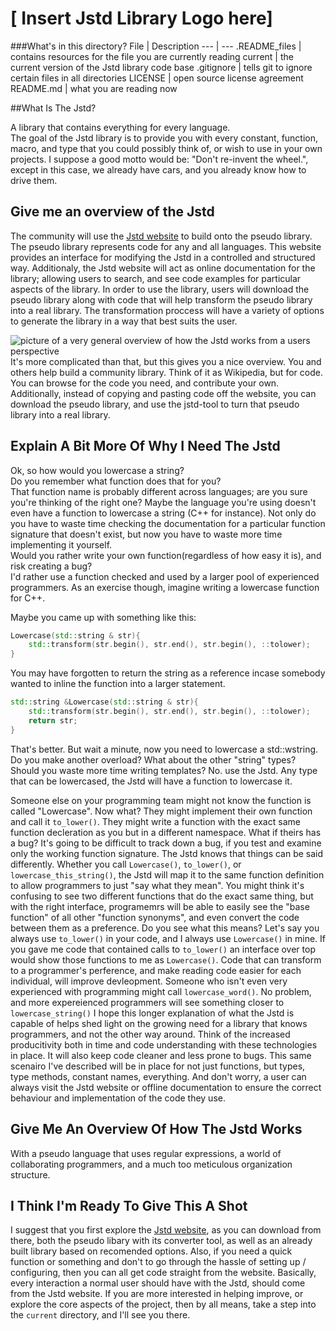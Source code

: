 [ Insert Jstd Library Logo here]
===

###What's in this directory?
 File | Description
--- | --- 
.README_files | contains resources for the file you are currently reading
current | the current version of the Jstd library code base
.gitignore | tells git to ignore certain files in all directories
LICENSE | open source license agreement
README.md | what you are reading now


##What Is The Jstd?

A library that contains everything for every language.  
The goal of the Jstd library is to provide you with every
constant, function, macro, and type that you could possibly think of, or wish to use
in your own projects. I suppose a good motto would be: "Don't re-invent the wheel.", except in this case, we already have cars, and you already know how to drive them.

## Give me an overview of the Jstd
The community will use the [Jstd website](http://jstdlib.com "Jstd website") to build onto the pseudo library.  The pseudo library represents code for any and all languages.  This website provides an interface for modifying the Jstd in a controlled and structured way.  Additionaly, the Jstd website will act as online documentation for the library; allowing users to search, and see code examples for particular aspects of the library.  In order to use the library, users will download the pseudo library along with code that will help transform the pseudo library into a real library.  The transformation proccess will have a variety of options to generate the library in a way that best suits the user.  

![picture of a very general overview of how the Jstd works from a users perspective](https://raw.github.com/Jstd/Jstd/master/.README_files/general_overview.png)   
It's more complicated than that, but this gives you a nice overview. You and others help build a community library.  Think of it as Wikipedia, but for code.  You can browse for the code you need, and contribute your own.  Additionally, instead of copying and pasting code off the website, you can download the pseudo library, and use the jstd-tool to turn that pseudo library into a real library.

## Explain A Bit More Of Why I Need The Jstd
Ok, so how would you lowercase a string?  
Do you remember what function does that for you?  
That function name is probably different across languages; are you sure you're thinking of the right one?
Maybe the language you're using doesn't even have a function to lowercase a string (C++ for instance).
Not only do you have to waste time checking the documentation for a particular function signature that doesn't exist, but now you have to waste more time implementing it yourself.  
Would you rather write your own function(regardless of how easy it is), and risk creating a bug?  
I'd rather use a function checked and used by a larger pool of experienced programmers.
As an exercise though, imagine writing a lowercase function for C++.  

Maybe you came up with something like this:  

```cpp
Lowercase(std::string & str){
	std::transform(str.begin(), str.end(), str.begin(), ::tolower);
}
```
You may have forgotten to return the string as a reference incase somebody wanted to inline the function into a larger statement.
```cpp
std::string &Lowercase(std::string & str){
	std::transform(str.begin(), str.end(), str.begin(), ::tolower);
	return str;
}
```
That's better.  But wait a minute, now you need to lowercase a std::wstring.  Do you make another overload?  What about the other "string" types?  Should you waste more time writing templates? No. use the Jstd.  Any type that can be lowercased, the Jstd will have a function to lowercase it.  

Someone else on your programming team might not know the function is called "Lowercase".  Now what?  They might implement their own function and call it `to_lower()`.  They might write a function with the exact same function decleration as you but in a different namespace.  What if theirs has a bug?  It's going to be difficult to track down a bug, if you test and examine only the working function signature.  The Jstd knows that things can be said differently.  Whether you call `Lowercase()`, `to_lower()`, or `lowercase_this_string()`, the Jstd will map it to the same function definition to allow programmers to just "say what they mean".  You might think it's confusing to see two different functions that do the exact same thing, but  with the right interface, programemrs will be able to easily see the "base function" of all other "function synonyms", and even convert the code between them as a preference.  Do you see what this means?  Let's say you always use `to_lower()` in your code, and I always use `Lowercase()` in mine. If you gave me code that contained calls to `to_lower()` an interface over top would show those functions to me as `Lowercase()`. Code that can transform to a programmer's perference, and make reading code easier for each individual, will improve devleopment.  Someone who isn't even very experienced with programming might call `lowercase_word()`.  No problem, and more expereienced programmers will see something closer to `lowercase_string()`  I hope this longer explanation of what the Jstd is capable of helps shed light on the growing need for a library that knows programmers, and not the other way around.  Think of the increased producitivity both in time and code understanding with these technologies in place.  It will also keep code cleaner and less prone to bugs. This same scenairo I've described will be in place for not just functions, but types, type methods, constant names, everything.  And don't worry, a user can always visit the Jstd website or offline documentation to ensure the correct behaviour and implementation of the code they use.

## Give Me An Overview Of How The Jstd Works
With a pseudo language that uses regular expressions, a world of collaborating programmers, and a much too meticulous organization structure.

## I Think I'm Ready To Give This A Shot
I suggest that you first explore the [Jstd website](http://jstdlib.com "Jstd website"), as you can download from there, both the pseudo libary with its converter tool, as well as an already built library based on recomended options.  Also, if you need a quick function or something and don't to go through the hassle of setting up / configuring, then you can all get code straight from the website.  Basically, every interaction a normal user should have with the Jstd, should come from the Jstd website.  If you are more interested in helping improve, or explore the core aspects of the project, then by all means, take a step into the `current` directory, and I'll see you there.
